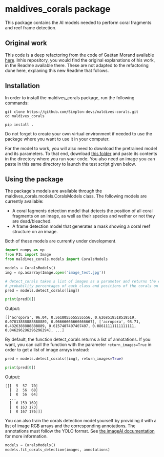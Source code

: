 # maldives_corals package

This package contains the AI models needed to perform coral fragments and reef frame detection.

## Original work

This code is a deep refactoring from the code of Gaétan Morand available [here](https://github.com/morand-g/maldives-corals). Inhis repository, you would find the original explanations of his work, in the Readme available there. These are not adapted to the refactoring done here, explaning this new Readme that follows.


## Installation

In order to install the maldives_corals package, run the following commands:
```
git clone https://github.com/Simplon-devs/maldives-corals.git
cd maldives_corals

pip install .
```

Do not forget to create your own virtual environment if needed to use the package where you want to use it in your computer.

For the model to work, you will also need to download the pretrained model and its parameters. To that end, download [this folder](https://drive.google.com/drive/folders/1MluLeh9jHxo0CYyZgnXtsvgun5ISGrcT?usp=share_link) and paste its contents in the directory where you run your code. You also need an image you can paste in this same directory to launch the test script given below.

## Using the package

The package's models are available through the maldives_corals.models.CoralsModels class. The following models are currently available:
- A coral fagments detection model that detects the position of all coral fragments on an image, as well as their species and wether or not they are dead/bleached.
- A frame detection model that generates a mask showing a coral reef structure on an image.

Both of these models are currently under development.


```python
import numpy as np
from PIL import Image
from maldives_corals.models import CoralsModels

models = CoralsModels()
img = np.asarray(Image.open('image_test.jpg'))

# detect_corals takes a list of images as a parameter and returns the classes,
# probability percentages of each class and positions of the corals on the images
pred = models.detect_corals([img])

print(pred[0])
```

Output:
```
[['acropora', 96.04, 0.5618055555555556, 0.6268518518518519, 0.07013888888888889, 0.06666666666666667], ['acropora', 98.71, 0.4326388888888889, 0.6157407407407407, 0.08611111111111111, 0.046296296296296294], ...]
```

By default, the function detect_corals returns a list of annotations. If you want, you can call the function with the parameter ```return_images=True``` in order to get a list of image arrays instead:

```python
pred = models.detect_corals([img], return_images=True)

print(pred[0])
```

Output:
```
[[[  5  57  70]
  [  2  56  68]
  [  0  56  64]
  ...
  [  0 159 169]
  [  0 163 173]
  [  0 167 176]]]
```


You can also train the corals detection model yourself by providing it with a list of image RGB arrays and the corresponding annotations. The annotations must follow the YOLO format. See [the imageAI documentation](https://imageai.readthedocs.io/en/latest/customdetection/index.html) for more information.

```python
models = CoralsModels()
models.fit_corals_detection(images, annotations) 
```

